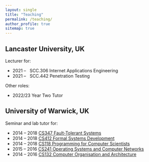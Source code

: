 ```yaml
---
layout: single
title: "Teaching"
permalink: /teaching/
author_profile: true
sitemap: true
---
```


## Lancaster University, UK

Lecturer for:
 - 2021 &ndash; &nbsp; SCC.306 Internet Applications Engineering <!-- https://portal.lancaster.ac.uk/intranet/mpc/modules/016886/000121 -->
 - 2021 &ndash; &nbsp; SCC.442 Penetration Testing <!-- https://portal.lancaster.ac.uk/intranet/mpc/modules/015243/000121 -->

Other roles:
 - 2022/23 Year Two Tutor

## University of Warwick, UK

Seminar and lab tutor for:
 - 2014 &ndash; 2018 [CS347 Fault-Tolerant Systems](https://www2.warwick.ac.uk/fac/sci/dcs/teaching/modules/cs347/)
 - 2014 &ndash; 2018 [CS412 Formal Systems Development](https://www2.warwick.ac.uk/fac/sci/dcs/teaching/modules/cs412)
 - 2014 &ndash; 2018 [CS118 Programming for Computer Scientists](https://www2.warwick.ac.uk/fac/sci/dcs/teaching/modules/cs118)
 - 2015 &ndash; 2016 [CS241 Operating Systems and Computer Networks](https://www2.warwick.ac.uk/fac/sci/dcs/teaching/modules/cs241)
 - 2014 &ndash; 2016 [CS132 Computer Organisation and Architecture](https://www2.warwick.ac.uk/fac/sci/dcs/teaching/modules/cs132)
